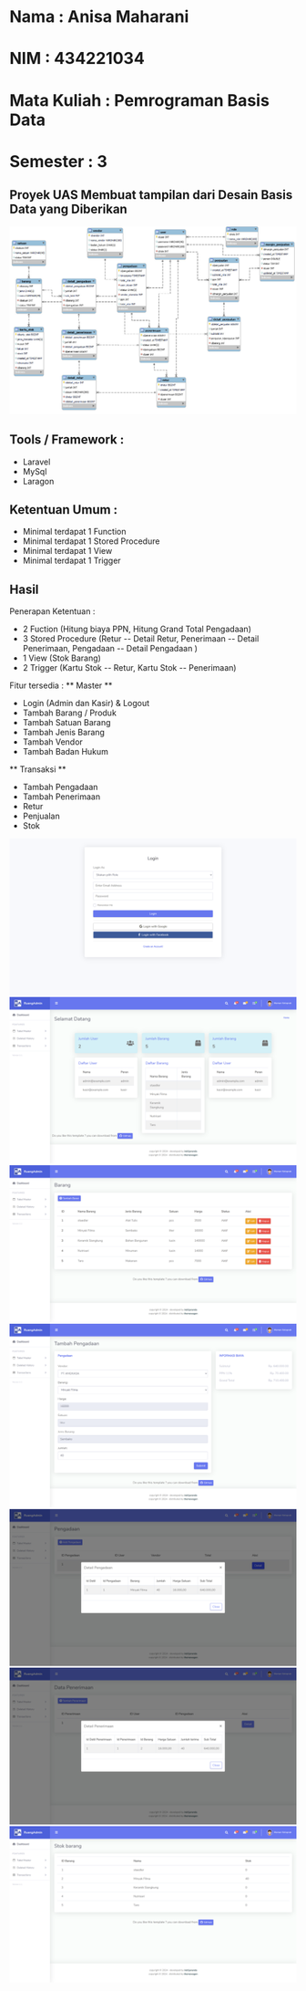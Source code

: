 # Nama : Anisa Maharani
# NIM : 434221034
# Mata Kuliah : Pemrograman Basis Data
# Semester : 3

## Proyek UAS Membuat tampilan dari Desain Basis Data yang Diberikan
![alt text](<WhatsApp Image 2024-07-15 at 3.17.43 PM.jpeg>)


## Tools / Framework :
- Laravel
- MySql
- Laragon

## Ketentuan Umum : 
- Minimal terdapat 1 Function
- Minimal terdapat 1 Stored Procedure
- Minimal terdapat 1 View
- Minimal terdapat 1 Trigger

## Hasil
Penerapan Ketentuan : 
- 2 Fuction (Hitung biaya PPN, Hitung Grand Total Pengadaan)
- 3 Stored Procedure (Retur -- Detail Retur, Penerimaan -- Detail Penerimaan, Pengadaan -- Detail Pengadaan )
- 1 View (Stok Barang)
- 2 Trigger (Kartu Stok -- Retur, Kartu Stok -- Penerimaan)

Fitur tersedia : 
** Master **
- Login (Admin dan Kasir) & Logout
- Tambah Barang / Produk
- Tambah Satuan Barang  
- Tambah Jenis Barang
- Tambah Vendor
- Tambah Badan Hukum

** Transaksi **
- Tambah Pengadaan
- Tambah Penerimaan 
- Retur
- Penjualan
- Stok

![alt text](127.0.0.1_8000_.png)
![alt text](127.0.0.1_8000_dashboard.png) 
![alt text](127.0.0.1_8000_barang.png) 
![alt text](127.0.0.1_8000_create-pengadaan.png) 
![alt text](127.0.0.1_8000_data-pengadaan.png) 
![alt text](127.0.0.1_8000_data-penerimaan.png) 
![alt text](127.0.0.1_8000_stok-barang.png)
